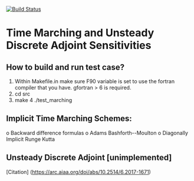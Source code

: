 [![Build Status](https://travis-ci.org/komahanb/time-marching-adjoint.svg?branch=master)](https://travis-ci.org/komahanb/time-marching-adjoint)

# Time Marching and Unsteady Discrete Adjoint Sensitivities

## How to build and run test case?

1. Within Makefile.in make sure F90 variable is set to use the fortran compiler that you have. gfortran > 6 is required.
2. cd src
3.  make
4 ./test_marching

## Implicit Time Marching Schemes:

 o Backward difference formulas
 o Adams Bashforth--Moulton
 o Diagonally Implicit Runge Kutta

## Unsteady Discrete Adjoint [unimplemented]

[Citation] (https://arc.aiaa.org/doi/abs/10.2514/6.2017-1671)